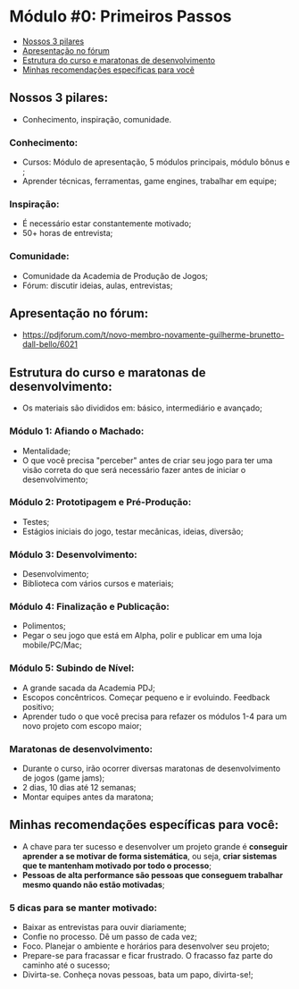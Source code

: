 # Módulo #0: Primeiros Passos

- [Nossos 3 pilares](#nossos-3-pilares)
- [Apresentação no fórum](#apresentação-no-fórum)
- [Estrutura do curso e maratonas de desenvolvimento](#estrutura-do-curso-e-maratonas-de-desenvolvimento)
- [Minhas recomendações específicas para você](#minhas-recomendações-específicas-para-você)

## Nossos 3 pilares:

- Conhecimento, inspiração, comunidade.

### Conhecimento:

- Cursos: Módulo de apresentação, 5 módulos principais, módulo bônus e ;
- Aprender técnicas, ferramentas, game engines, trabalhar em equipe;

### Inspiração:

- É necessário estar constantemente motivado;
- 50+ horas de entrevista;

### Comunidade:

- Comunidade da Academia de Produção de Jogos;
- Fórum: discutir ideias, aulas, entrevistas;

## Apresentação no fórum:

- https://pdjforum.com/t/novo-membro-novamente-guilherme-brunetto-dall-bello/6021

## Estrutura do curso e maratonas de desenvolvimento:

- Os materiais são divididos em: básico, intermediário e avançado;

### Módulo 1: Afiando o Machado:

- Mentalidade;
- O que você precisa "perceber" antes de criar seu jogo para ter uma visão correta do que será necessário fazer antes de iniciar o desenvolvimento;

### Módulo 2: Prototipagem e Pré-Produção:

- Testes;
- Estágios iniciais do jogo, testar mecânicas, ideias, diversão;

### Módulo 3: Desenvolvimento:

- Desenvolvimento;
- Biblioteca com vários cursos e materiais;

### Módulo 4: Finalização e Publicação:

- Polimentos;
- Pegar o seu jogo que está em Alpha, polir e publicar em uma loja mobile/PC/Mac;

### Módulo 5: Subindo de Nível:

- A grande sacada da Academia PDJ;
- Escopos concêntricos. Começar pequeno e ir evoluindo. Feedback positivo;
- Aprender tudo o que você precisa para refazer os módulos 1-4 para um novo projeto com escopo maior;

### Maratonas de desenvolvimento:

- Durante o curso, irão ocorrer diversas maratonas de desenvolvimento de jogos (game jams);
- 2 dias, 10 dias até 12 semanas;
- Montar equipes antes da maratona;

## Minhas recomendações específicas para você:

- A chave para ter sucesso e desenvolver um projeto grande é **conseguir aprender a se motivar de forma sistemática**, ou seja, **criar sistemas que te mantenham motivado por todo o processo**;
- **Pessoas de alta performance são pessoas que conseguem trabalhar mesmo quando não estão motivadas**;

### 5 dicas para se manter motivado:

- Baixar as entrevistas para ouvir diariamente;
- Confie no processo. Dê um passo de cada vez;
- Foco. Planejar o ambiente e horários para desenvolver seu projeto;
- Prepare-se para fracassar e ficar frustrado. O fracasso faz parte do caminho até o sucesso;
- Divirta-se. Conheça novas pessoas, bata um papo, divirta-se!;

